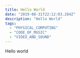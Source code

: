 ```yaml
---
title: Hello World
date: "2019-08-31T22:12:03.284Z"
description: "Hello World"
tags:
  - "PHYSICAL_COMPUTING"
  - "CODE_OF_MUSIC"
  - "VIDEO_AND_SOUND"
---
```


Hello world
